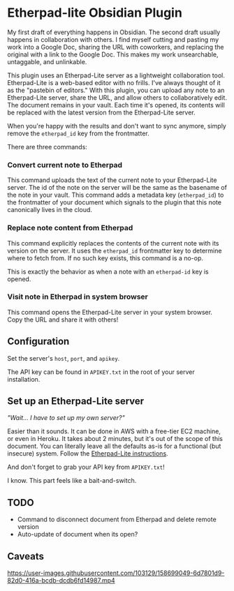 # Etherpad-lite Obsidian Plugin

My first draft of everything happens in Obsidian.  The second draft usually happens in collaboration with others.  I find myself cutting and pasting my work into a Google Doc, sharing the URL with coworkers, and replacing the original with a link to the Google Doc.  This makes my work unsearchable, untaggable, and unlinkable.

This plugin uses an Etherpad-Lite server as a lightweight collaboration tool.  Etherpad-Lite is a web-based editor with no frills.  I've always thought of it as the "pastebin of editors."  With this plugin, you can upload any note to an Etherpad-Lite server, share the URL, and allow others to collaboratively edit.  The document remains in your vault.  Each time it's opened, its contents will be replaced with the latest version from the Etherpad-Lite server.

When you're happy with the results and don't want to sync anymore, simply remove the `etherpad_id` key from the frontmatter.

There are three commands:

### Convert current note to Etherpad

This command uploads the text of the current note to your Etherpad-Lite server.  The id of the note on the server will be the same as the basename of the note in your vault.  This command adds a metadata key (`etherpad_id`) to the frontmatter of your document which signals to the plugin that this note canonically lives in the cloud.

### Replace note content from Etherpad

This command explicitly replaces the contents of the current note with its version on the server. It uses the `etherpad_id` frontmatter key to determine where to fetch from.  If no such key exists, this command is a no-op.

This is exactly the behavior as when a note with an `etherpad-id` key is opened.

### Visit note in Etherpad in system browser

This command opens the Etherpad-Lite server in your system browser.  Copy the URL and share it with others!

## Configuration

Set the server's `host`, `port`, and `apikey`.

The API key can be found in `APIKEY.txt` in the root of your server installation.

## Set up an Etherpad-Lite server

_"Wait... I have to set up my own server?"_

Easier than it sounds.  It can be done in AWS with a free-tier EC2 machine, or even in Heroku.  It takes about 2 minutes, but it's out of the scope of this document.  You can literally leave all the defaults as-is for a functional (but insecure) system.  Follow the [Etherpad-Lite instructions](https://github.com/ether/etherpad-lite).

And don't forget to grab your API key from `APIKEY.txt`!

I know.  This part feels like a bait-and-switch.

## TODO

- Command to disconnect document from Etherpad and delete remote version
- Auto-update of document when its open?

## Caveats

https://user-images.githubusercontent.com/103129/158699049-6d7801d9-82d0-416a-bcdb-dcdb6fd14987.mp4
